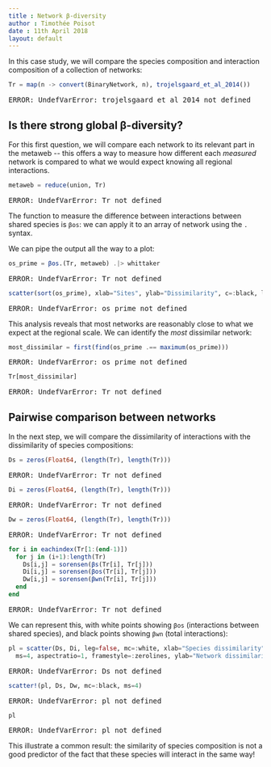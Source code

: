 ```yaml
---
title : Network β-diversity
author : Timothée Poisot
date : 11th April 2018
layout: default
---
```





In this case study, we will compare the species composition and interaction
composition of a collection of networks:

````julia
Tr = map(n -> convert(BinaryNetwork, n), trojelsgaard_et_al_2014())
````


<pre class="julia-error">
ERROR: UndefVarError: trojelsgaard_et_al_2014 not defined
</pre>




## Is there strong global β-diversity?

For this first question, we will compare each network to its relevant part in
the metaweb -- this offers a way to measure how different each *measured*
network is compared to what we would expect knowing all regional interactions.

````julia
metaweb = reduce(union, Tr)
````


<pre class="julia-error">
ERROR: UndefVarError: Tr not defined
</pre>




The function to measure the difference between interactions between shared
species is `βos`: we can apply it to an array of network using the `.` syntax.

We can pipe the output all the way to a plot:

````julia
os_prime = βos.(Tr, metaweb) .|> whittaker
````


<pre class="julia-error">
ERROR: UndefVarError: Tr not defined
</pre>


````julia
scatter(sort(os_prime), xlab="Sites", ylab="Dissimilarity", c=:black, leg=false)
````


<pre class="julia-error">
ERROR: UndefVarError: os_prime not defined
</pre>




This analysis reveals that most networks are reasonably close to what we expect
at the regional scale. We can identify the *most* dissimilar network:

````julia
most_dissimilar = first(find(os_prime .== maximum(os_prime)))
````


<pre class="julia-error">
ERROR: UndefVarError: os_prime not defined
</pre>


````julia
Tr[most_dissimilar]
````


<pre class="julia-error">
ERROR: UndefVarError: Tr not defined
</pre>




## Pairwise comparison between networks

In the next step, we will compare the dissimilarity of interactions with the
dissimilarity of species compositions:

````julia
Ds = zeros(Float64, (length(Tr), length(Tr)))
````


<pre class="julia-error">
ERROR: UndefVarError: Tr not defined
</pre>


````julia
Di = zeros(Float64, (length(Tr), length(Tr)))
````


<pre class="julia-error">
ERROR: UndefVarError: Tr not defined
</pre>


````julia
Dw = zeros(Float64, (length(Tr), length(Tr)))
````


<pre class="julia-error">
ERROR: UndefVarError: Tr not defined
</pre>


````julia
for i in eachindex(Tr[1:(end-1)])
  for j in (i+1):length(Tr)
    Ds[i,j] = sorensen(βs(Tr[i], Tr[j]))
    Di[i,j] = sorensen(βos(Tr[i], Tr[j]))
    Dw[i,j] = sorensen(βwn(Tr[i], Tr[j]))
  end
end
````


<pre class="julia-error">
ERROR: UndefVarError: Tr not defined
</pre>




We can represent this, with white points showing `βos` (interactions between
shared species), and black points showing `βwn` (total interactions):

````julia
pl = scatter(Ds, Di, leg=false, mc=:white, xlab="Species dissimilarity",
  ms=4, aspectratio=1, framestyle=:zerolines, ylab="Network dissimilarity")
````


<pre class="julia-error">
ERROR: UndefVarError: Ds not defined
</pre>


````julia
scatter!(pl, Ds, Dw, mc=:black, ms=4)
````


<pre class="julia-error">
ERROR: UndefVarError: pl not defined
</pre>


````julia
pl
````


<pre class="julia-error">
ERROR: UndefVarError: pl not defined
</pre>




This illustrate a common result: the similarity of species composition is not a
good predictor of the fact that these species will interact in the same way!
